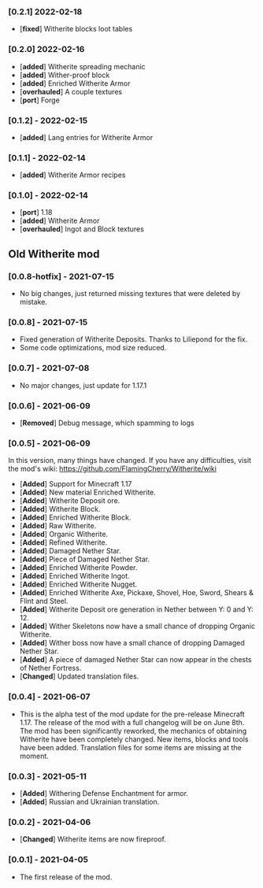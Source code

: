 ### [0.2.1] 2022-02-18
- [**fixed**] Witherite blocks loot tables

### [0.2.0] 2022-02-16
- [**added**] Witherite spreading mechanic
- [**added**] Wither-proof block
- [**added**] Enriched Witherite Armor
- [**overhauled**] A couple textures
- [**port**] Forge

### [0.1.2] - 2022-02-15
- [**added**] Lang entries for Witherite Armor

### [0.1.1] - 2022-02-14
- [**added**] Witherite Armor recipes

### [0.1.0] - 2022-02-14
- [**port**] 1.18
- [**added**] Witherite Armor
- [**overhauled**] Ingot and Block textures

## Old Witherite mod
### [0.0.8-hotfix] - 2021-07-15
* No big changes, just returned missing textures that were deleted by mistake.

### [0.0.8] - 2021-07-15
* Fixed generation of Witherite Deposits. Thanks to Liliepond for the fix.
* Some code optimizations, mod size reduced.

### [0.0.7] - 2021-07-08
* No major changes, just update for 1.17.1

### [0.0.6] - 2021-06-09
* [**Removed**] Debug message, which spamming to logs

### [0.0.5] - 2021-06-09
In this version, many things have changed. If you have any difficulties, visit the mod's wiki: https://github.com/FlamingCherry/Witherite/wiki

* [**Added**] Support for Minecraft 1.17
* [**Added**] New material Enriched Witherite. 
* [**Added**] Witherite Deposit ore.
* [**Added**] Witherite Block. 
* [**Added**] Enriched Witherite Block.
* [**Added**] Raw Witherite. 
* [**Added**] Organic Witherite.
* [**Added**] Refined Witherite.
* [**Added**] Damaged Nether Star.
* [**Added**] Piece of Damaged Nether Star.
* [**Added**] Enriched Witherite Powder.
* [**Added**] Enriched Witherite Ingot.
* [**Added**] Enriched Witherite Nugget.
* [**Added**] Enriched Witherite Axe, Pickaxe, Shovel, Hoe, Sword, Shears & Flint and Steel.
* [**Added**] Witherite Deposit ore generation in Nether between Y: 0 and Y: 12.
* [**Added**] Wither Skeletons now have a small chance of dropping Organic Witherite.
* [**Added**] Wither boss now have a small chance of dropping Damaged Nether Star.
* [**Added**] A piece of damaged Nether Star can now appear in the chests of Nether Fortress.
* [**Changed**] Updated translation files.

### [0.0.4] - 2021-06-07
* This is the alpha test of the mod update for the pre-release Minecraft 1.17. The release of the mod with a full changelog will be on June 8th. The mod has been significantly reworked, the mechanics of obtaining Witherite have been completely changed. New items, blocks and tools have been added. Translation files for some items are missing at the moment. 

### [0.0.3] - 2021-05-11
* [**Added**] Withering Defense Enchantment for armor.
* [**Added**] Russian and Ukrainian translation.

### [0.0.2] - 2021-04-06
* [**Changed**] Witherite items are now fireproof.

### [0.0.1] - 2021-04-05
* The first release of the mod.
